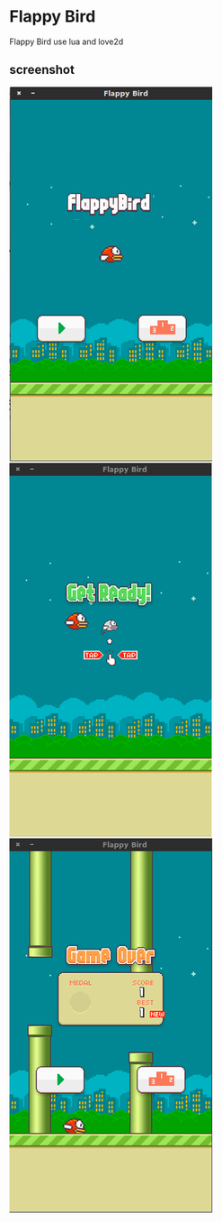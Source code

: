 Flappy Bird
===

Flappy Bird use lua and love2d

## screenshot
![pic1](./screenshot/Selection_001.png)
![pic2](./screenshot/Selection_002.png)
![pic3](./screenshot/Selection_003.png)
